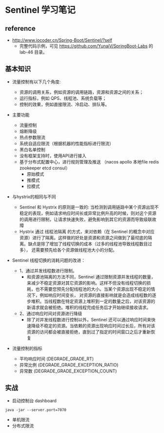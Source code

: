 

# Sentinel 学习笔记

## reference
* http://www.iocoder.cn/Spring-Boot/Sentinel/?self
    * 完整代码示例，可见 https://github.com/YunaiV/SpringBoot-Labs 的 lab-46 目录。


## 基本知识
* 流量控制有以下几个角度:
    * 资源的调用关系，例如资源的调用链路，资源和资源之间的关系；
    * 运行指标，例如 QPS、线程池、系统负载等；
    * 控制的效果，例如直接限流、冷启动、排队等。
* 主要功能
    * 流量控制
    * 熔断降级
    * 热点参数限流
    * 系统自适应限流（根据机器的性能指标进行限流）
    * 黑白名单控制
    * 没有框架支持时，使用API进行接入
    * 基于分布式配置中心，进行规则管理及推送 （nacos  apollo 本地file redis zookeeper etcd consul）
        * 原始模式
        * 推模式
        * 拉模式

* 与hystrix的相同与不同
    * Sentinel 和 Hystrix 的原则是一致的: 当检测到调用链路中某个资源出现不稳定的表现，例如请求响应时间长或异常比例升高的时候，则对这个资源的调用进行限制，让请求快速失败，避免影响到其它的资源而导致级联故障
    * Hystrix 通过 线程池隔离 的方式，来对依赖（在 Sentinel 的概念中对应 资源）进行了隔离。这样做的好处是资源和资源之间做到了最彻底的隔离。缺点是除了增加了线程切换的成本（过多的线程池导致线程数目过多），
        还需要预先给各个资源做线程池大小的分配。
* Sentinel 线程切换的消耗问题的改进：
    * 1、通过并发线程数进行限制。
        * 和资源池隔离的方法不同，Sentinel 通过限制资源并发线程的数量，来减少不稳定资源对其它资源的影响。这样不但没有线程切换的损耗，也不需要您预先分配线程池的大小。当某个资源出现不稳定的情况下，例如响应时间变长，
          对资源的直接影响就是会造成线程数的逐步堆积。当线程数在特定资源上堆积到一定的数量之后，对该资源的新请求就会被拒绝。堆积的线程完成任务后才开始继续接收请求。
    * 2、通过响应时间对资源进行降级
         * 除了对并发线程数进行控制以外，Sentinel 还可以通过响应时间来快速降级不稳定的资源。当依赖的资源出现响应时间过长后，所有对该资源的访问都会被直接拒绝，直到过了指定的时间窗口之后才重新恢复

* 流量控制的指标
    * 平均响应时间 (DEGRADE_GRADE_RT)
    * 异常比例 (DEGRADE_GRADE_EXCEPTION_RATIO)
    * 异常数 (DEGRADE_GRADE_EXCEPTION_COUNT)


## 实战
* 启动控制台  dashboard

```shell script
java -jar --server.port=7070

```
* 单机限流
* 分布式限流


